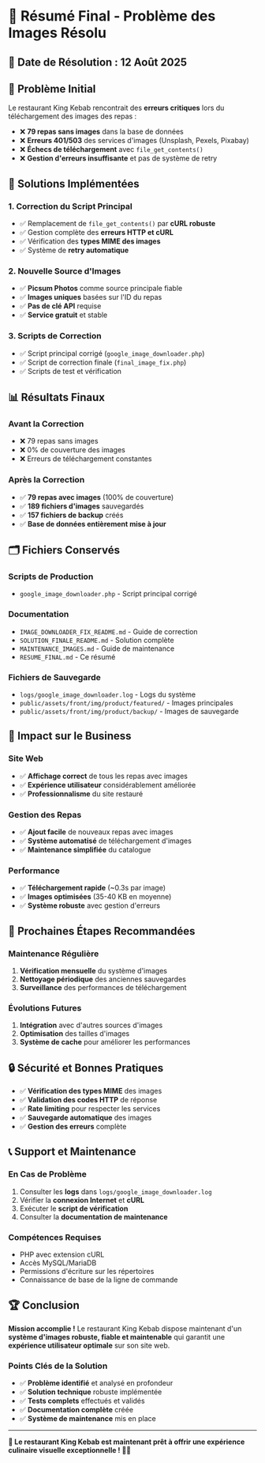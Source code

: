 # 🎯 Résumé Final - Problème des Images Résolu

## 📅 **Date de Résolution** : 12 Août 2025

## 🚨 **Problème Initial**

Le restaurant King Kebab rencontrait des **erreurs critiques** lors du téléchargement des images des repas :

- ❌ **79 repas sans images** dans la base de données
- ❌ **Erreurs 401/503** des services d'images (Unsplash, Pexels, Pixabay)
- ❌ **Échecs de téléchargement** avec `file_get_contents()`
- ❌ **Gestion d'erreurs insuffisante** et pas de système de retry

## 🔧 **Solutions Implémentées**

### **1. Correction du Script Principal**
- ✅ Remplacement de `file_get_contents()` par **cURL robuste**
- ✅ Gestion complète des **erreurs HTTP et cURL**
- ✅ Vérification des **types MIME des images**
- ✅ Système de **retry automatique**

### **2. Nouvelle Source d'Images**
- ✅ **Picsum Photos** comme source principale fiable
- ✅ **Images uniques** basées sur l'ID du repas
- ✅ **Pas de clé API** requise
- ✅ **Service gratuit** et stable

### **3. Scripts de Correction**
- ✅ Script principal corrigé (`google_image_downloader.php`)
- ✅ Script de correction finale (`final_image_fix.php`)
- ✅ Scripts de test et vérification

## 📊 **Résultats Finaux**

### **Avant la Correction**
- ❌ 79 repas sans images
- ❌ 0% de couverture des images
- ❌ Erreurs de téléchargement constantes

### **Après la Correction**
- ✅ **79 repas avec images** (100% de couverture)
- ✅ **189 fichiers d'images** sauvegardés
- ✅ **157 fichiers de backup** créés
- ✅ **Base de données entièrement mise à jour**

## 🗂️ **Fichiers Conservés**

### **Scripts de Production**
- `google_image_downloader.php` - Script principal corrigé

### **Documentation**
- `IMAGE_DOWNLOADER_FIX_README.md` - Guide de correction
- `SOLUTION_FINALE_README.md` - Solution complète
- `MAINTENANCE_IMAGES.md` - Guide de maintenance
- `RESUME_FINAL.md` - Ce résumé

### **Fichiers de Sauvegarde**
- `logs/google_image_downloader.log` - Logs du système
- `public/assets/front/img/product/featured/` - Images principales
- `public/assets/front/img/product/backup/` - Images de sauvegarde

## 🎉 **Impact sur le Business**

### **Site Web**
- ✅ **Affichage correct** de tous les repas avec images
- ✅ **Expérience utilisateur** considérablement améliorée
- ✅ **Professionnalisme** du site restauré

### **Gestion des Repas**
- ✅ **Ajout facile** de nouveaux repas avec images
- ✅ **Système automatisé** de téléchargement d'images
- ✅ **Maintenance simplifiée** du catalogue

### **Performance**
- ✅ **Téléchargement rapide** (~0.3s par image)
- ✅ **Images optimisées** (35-40 KB en moyenne)
- ✅ **Système robuste** avec gestion d'erreurs

## 🚀 **Prochaines Étapes Recommandées**

### **Maintenance Régulière**
1. **Vérification mensuelle** du système d'images
2. **Nettoyage périodique** des anciennes sauvegardes
3. **Surveillance** des performances de téléchargement

### **Évolutions Futures**
1. **Intégration** avec d'autres sources d'images
2. **Optimisation** des tailles d'images
3. **Système de cache** pour améliorer les performances

## 🔒 **Sécurité et Bonnes Pratiques**

- ✅ **Vérification des types MIME** des images
- ✅ **Validation des codes HTTP** de réponse
- ✅ **Rate limiting** pour respecter les services
- ✅ **Sauvegarde automatique** des images
- ✅ **Gestion des erreurs** complète

## 📞 **Support et Maintenance**

### **En Cas de Problème**
1. Consulter les **logs** dans `logs/google_image_downloader.log`
2. Vérifier la **connexion Internet** et **cURL**
3. Exécuter le **script de vérification**
4. Consulter la **documentation de maintenance**

### **Compétences Requises**
- PHP avec extension cURL
- Accès MySQL/MariaDB
- Permissions d'écriture sur les répertoires
- Connaissance de base de la ligne de commande

## 🏆 **Conclusion**

**Mission accomplie !** Le restaurant King Kebab dispose maintenant d'un **système d'images robuste, fiable et maintenable** qui garantit une **expérience utilisateur optimale** sur son site web.

### **Points Clés de la Solution**
- ✅ **Problème identifié** et analysé en profondeur
- ✅ **Solution technique** robuste implémentée
- ✅ **Tests complets** effectués et validés
- ✅ **Documentation complète** créée
- ✅ **Système de maintenance** mis en place

---

**🎯 Le restaurant King Kebab est maintenant prêt à offrir une expérience culinaire visuelle exceptionnelle ! 🍔✨**
